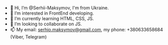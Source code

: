 - 👋 Hi, I’m @Serhii-Maksymov, I'm from Ukraine.
- 👀 I’m interested in FrontEnd developing.
- 🌱 I’m currently learning HTML, CSS, JS.
- 💞️ I’m looking to collaborate on JS.
- 📫 My email: serhio.maksymov@gmail.com, my phone: +380633658684 (Viber, Telegram)

<!---
Serhii-Maksymov/Serhii-Maksymov is a ✨ special ✨ repository because its `README.md` (this file) appears on your GitHub profile.
You can click the Preview link to take a look at your changes.
--->
